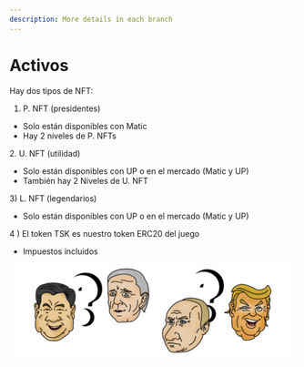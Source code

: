 ```yaml
---
description: More details in each branch
---
```


# Activos

Hay dos tipos de NFT:



1. P. NFT (presidentes)

* Solo están disponibles con Matic
* Hay 2 niveles de P. NFTs

2\. U. NFT (utilidad)

* Solo están disponibles con UP o en el mercado (Matic y UP)
* También hay 2 Niveles de U. NFT

3\) L. NFT (legendarios)

* Solo están disponibles con UP o en el mercado (Matic y UP)

4 ) El token TSK es nuestro token ERC20 del juego

* &#x20;Impuestos incluidos

![](../.gitbook/assets/faces.jpg)
